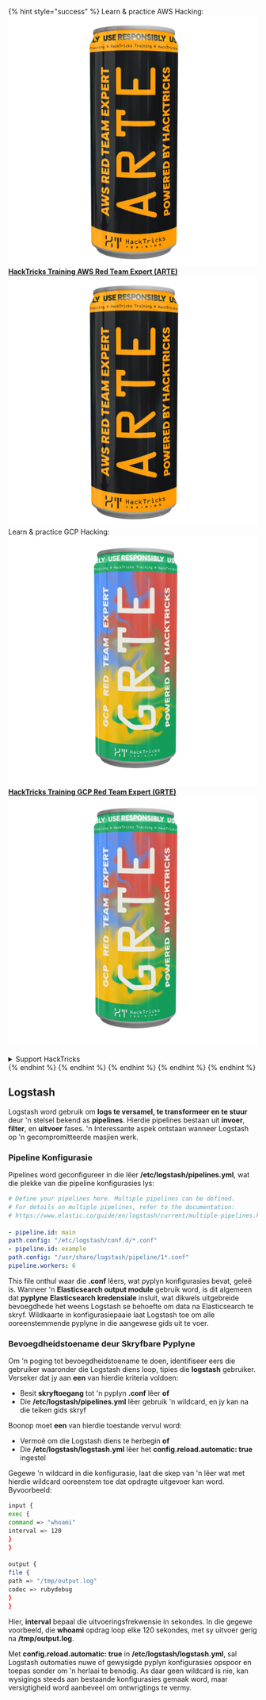 {% hint style="success" %}
Learn & practice AWS Hacking:<img src="/.gitbook/assets/arte.png" alt="" data-size="line">[**HackTricks Training AWS Red Team Expert (ARTE)**](https://training.hacktricks.xyz/courses/arte)<img src="/.gitbook/assets/arte.png" alt="" data-size="line">\
Learn & practice GCP Hacking: <img src="/.gitbook/assets/grte.png" alt="" data-size="line">[**HackTricks Training GCP Red Team Expert (GRTE)**<img src="/.gitbook/assets/grte.png" alt="" data-size="line">](https://training.hacktricks.xyz/courses/grte)

<details>

<summary>Support HackTricks</summary>

* Check the [**subscription plans**](https://github.com/sponsors/carlospolop)!
* **Join the** 💬 [**Discord group**](https://discord.gg/hRep4RUj7f) or the [**telegram group**](https://t.me/peass) or **follow** us on **Twitter** 🐦 [**@hacktricks\_live**](https://twitter.com/hacktricks\_live)**.**
* **Share hacking tricks by submitting PRs to the** [**HackTricks**](https://github.com/carlospolop/hacktricks) and [**HackTricks Cloud**](https://github.com/carlospolop/hacktricks-cloud) github repos.

</details>
{% endhint %}
{% endhint %}
{% endhint %}
{% endhint %}
{% endhint %}


## Logstash

Logstash word gebruik om **logs te versamel, te transformeer en te stuur** deur 'n stelsel bekend as **pipelines**. Hierdie pipelines bestaan uit **invoer**, **filter**, en **uitvoer** fases. 'n Interessante aspek ontstaan wanneer Logstash op 'n gecompromitteerde masjien werk.

### Pipeline Konfigurasie

Pipelines word geconfigureer in die lêer **/etc/logstash/pipelines.yml**, wat die plekke van die pipeline konfigurasies lys:
```yaml
# Define your pipelines here. Multiple pipelines can be defined.
# For details on multiple pipelines, refer to the documentation:
# https://www.elastic.co/guide/en/logstash/current/multiple-pipelines.html

- pipeline.id: main
path.config: "/etc/logstash/conf.d/*.conf"
- pipeline.id: example
path.config: "/usr/share/logstash/pipeline/1*.conf"
pipeline.workers: 6
```
This file onthul waar die **.conf** lêers, wat pyplyn konfigurasies bevat, geleë is. Wanneer 'n **Elasticsearch output module** gebruik word, is dit algemeen dat **pyplyne** **Elasticsearch kredensiale** insluit, wat dikwels uitgebreide bevoegdhede het weens Logstash se behoefte om data na Elasticsearch te skryf. Wildkaarte in konfigurasiepaaie laat Logstash toe om alle ooreenstemmende pyplyne in die aangewese gids uit te voer.

### Bevoegdheidstoename deur Skryfbare Pyplyne

Om 'n poging tot bevoegdheidstoename te doen, identifiseer eers die gebruiker waaronder die Logstash diens loop, tipies die **logstash** gebruiker. Verseker dat jy aan **een** van hierdie kriteria voldoen:

- Besit **skryftoegang** tot 'n pyplyn **.conf** lêer **of**
- Die **/etc/logstash/pipelines.yml** lêer gebruik 'n wildcard, en jy kan na die teiken gids skryf

Boonop moet **een** van hierdie toestande vervul word:

- Vermoë om die Logstash diens te herbegin **of**
- Die **/etc/logstash/logstash.yml** lêer het **config.reload.automatic: true** ingestel

Gegewe 'n wildcard in die konfigurasie, laat die skep van 'n lêer wat met hierdie wildcard ooreenstem toe dat opdragte uitgevoer kan word. Byvoorbeeld:
```bash
input {
exec {
command => "whoami"
interval => 120
}
}

output {
file {
path => "/tmp/output.log"
codec => rubydebug
}
}
```
Hier, **interval** bepaal die uitvoeringsfrekwensie in sekondes. In die gegewe voorbeeld, die **whoami** opdrag loop elke 120 sekondes, met sy uitvoer gerig na **/tmp/output.log**.

Met **config.reload.automatic: true** in **/etc/logstash/logstash.yml**, sal Logstash outomaties nuwe of gewysigde pyplyn konfigurasies opspoor en toepas sonder om 'n herlaai te benodig. As daar geen wildcard is nie, kan wysigings steeds aan bestaande konfigurasies gemaak word, maar versigtigheid word aanbeveel om ontwrigtings te vermy.
